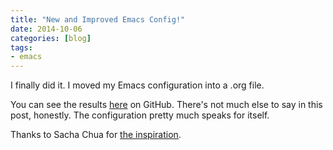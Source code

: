 ```yaml
---
title: "New and Improved Emacs Config!"
date: 2014-10-06
categories: [blog]
tags: 
- emacs
---
```

I finally did it. I moved my Emacs configuration into a .org file.
<!--more-->
You can see the results [here](https://github.com/echosa/emacs.d) on GitHub. There's not much else to say in this post, honestly. The configuration pretty much speaks for itself.

Thanks to Sacha Chua for [the inspiration](http://sachachua.com/blog/2012/06/literate-programming-emacs-configuration-file/). 
